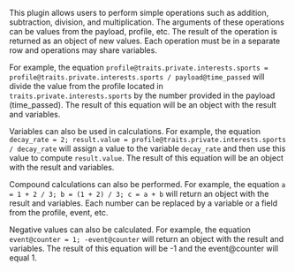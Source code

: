 This plugin allows users to perform simple operations such as addition, subtraction, division, and multiplication. The arguments of these operations can be values from the payload, profile, etc. The result of the operation is returned as an object of new values. Each operation must be in a separate row and operations may share variables. 

For example, the equation `profile@traits.private.interests.sports =  profile@traits.private.interests.sports / payload@time_passed` will divide the value from the profile located in `traits.private.interests.sports` by the number provided in the payload (time_passed). The result of this equation will be an object with the result and variables. 

Variables can also be used in calculations. For example, the equation `decay_rate = 2; result.value = profile@traits.private.interests.sports / decay_rate` will assign a value to the variable `decay_rate` and then use this value to compute `result.value`. The result of this equation will be an object with the result and variables. 

Compound calculations can also be performed. For example, the equation `a = 1 + 2 / 3; b = (1 + 2) / 3; c = a + b` will return an object with the result and variables. Each number can be replaced by a variable or a field from the profile, event, etc. 

Negative values can also be calculated. For example, the equation `event@counter = 1; -event@counter` will return an object with the result and variables. The result of this equation will be -1 and the event@counter will equal 1.